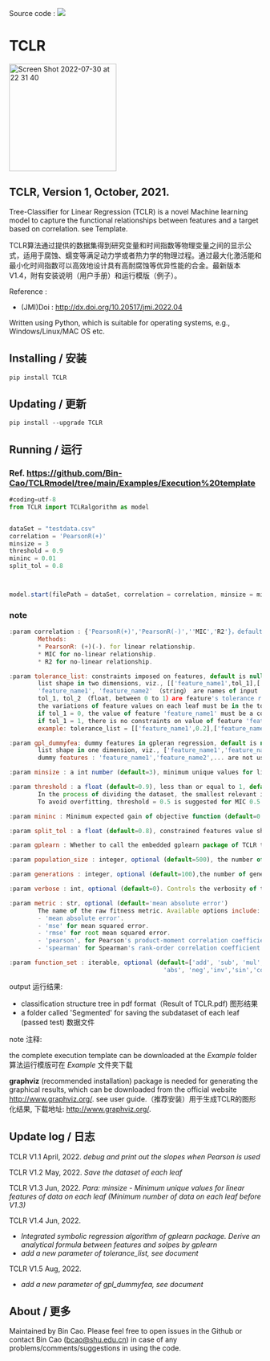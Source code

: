 
Source code : [![](https://img.shields.io/badge/PyPI-caobin-blue)](https://pypi.org/project/TCLR/)
# TCLR 

<img width="214" alt="Screen Shot 2022-07-30 at 22 31 40" src="https://user-images.githubusercontent.com/86995074/181919028-df0dfd96-46ee-44e9-a6bc-65fe10ac270e.png">




## TCLR, Version 1, October, 2021. 

Tree-Classifier for Linear Regression (TCLR) is a novel Machine learning model to capture the functional relationships between features and a target based on correlation. see Template.


TCLR算法通过提供的数据集得到研究变量和时间指数等物理变量之间的显示公式，适用于腐蚀、蠕变等满足动力学或者热力学的物理过程。通过最大化激活能和最小化时间指数可以高效地设计具有高耐腐蚀等优异性能的合金。最新版本V1.4，附有安装说明（用户手册）和运行模版（例子）。

Reference :  
+ (JMI)Doi : http://dx.doi.org/10.20517/jmi.2022.04

Written using Python, which is suitable for operating systems, e.g., Windows/Linux/MAC OS etc.

## Installing / 安装
    pip install TCLR 

## Updating / 更新
    pip install --upgrade TCLR

## Running / 运行
### Ref. https://github.com/Bin-Cao/TCLRmodel/tree/main/Examples/Execution%20template

``` javascript
#coding=utf-8
from TCLR import TCLRalgorithm as model


dataSet = "testdata.csv"
correlation = 'PearsonR(+)'
minsize = 3
threshold = 0.9
mininc = 0.01
split_tol = 0.8



model.start(filePath = dataSet, correlation = correlation, minsize = minsize, threshold = threshold,mininc = mininc ,split_tol = split_tol,)

```

### note
``` javascript
:param correlation : {'PearsonR(+)','PearsonR(-)',''MIC','R2'}，default PearsonR(+).
        Methods:
        * PearsonR: (+)(-). for linear relationship.
        * MIC for no-linear relationship.
        * R2 for no-linear relationship.

:param tolerance_list: constraints imposed on features, default is null
        list shape in two dimensions, viz., [['feature_name1',tol_1],['feature_name2',tol_2]...]
        'feature_name1', 'feature_name2' （string） are names of input features;
        tol_1, tol_2 （float, between 0 to 1）are feature's tolerance ratios;
        the variations of feature values on each leaf must be in the tolerance;
        if tol_1 = 0, the value of feature 'feature_name1' must be a constant on each leaf,
        if tol_1 = 1, there is no constraints on value of feature 'feature_name1';
        example: tolerance_list = [['feature_name1',0.2],['feature_name2',0.1]].

:param gpl_dummyfea: dummy features in gpleran regression, default is null
        list shape in one dimension, viz., ['feature_name1','feature_name2',...]
        dummy features : 'feature_name1','feature_name2',... are not used anymore in gpleran regression 

:param minsize : a int number (default=3), minimum unique values for linear features of data on each leaf.

:param threshold : a float (default=0.9), less than or equal to 1, default 0.95 for PearsonR.
        In the process of dividing the dataset, the smallest relevant index allowed in the you research.
        To avoid overfitting, threshold = 0.5 is suggested for MIC 0.5.

:param mininc : Minimum expected gain of objective function (default=0.01)

:param split_tol : a float (default=0.8), constrained features value shound be narrowed in a minmimu ratio of split_tol on split path

:param gplearn : Whether to call the embedded gplearn package of TCLR to regress formula (default=False).

:param population_size : integer, optional (default=500), the number of programs in each generation.

:param generations : integer, optional (default=100),the number of generations to evolve.

:param verbose : int, optional (default=0). Controls the verbosity of the evolution building process.

:param metric : str, optional (default='mean absolute error')
        The name of the raw fitness metric. Available options include:
        - 'mean absolute error'.
        - 'mse' for mean squared error.
        - 'rmse' for root mean squared error.
        - 'pearson', for Pearson's product-moment correlation coefficient.
        - 'spearman' for Spearman's rank-order correlation coefficient.

:param function_set : iterable, optional (default=['add', 'sub', 'mul', 'div', 'log', 'sqrt', 
                                           'abs', 'neg','inv','sin','cos','tan', 'max', 'min'])

``` 

output 运行结果: 
+ classification structure tree in pdf format（Result of TCLR.pdf) 图形结果
+ a folder called 'Segmented' for saving the subdataset of each leaf (passed test) 数据文件

note 注释: 

the complete execution template can be downloaded at the *Example* folder 算法运行模版可在 *Example* 文件夹下载

**graphviz** (recommended installation) package is needed for generating the graphical results, which can be downloaded from the official website http://www.graphviz.org/. see user guide.（推荐安装）用于生成TCLR的图形化结果, 下载地址: http://www.graphviz.org/.


## Update log / 日志
TCLR V1.1 April, 2022. 
*debug and print out the slopes when Pearson is used*

TCLR V1.2 May, 2022.
*Save the dataset of each leaf*

TCLR V1.3 Jun, 2022.
*Para: minsize - Minimum unique values for linear features of data on each leaf (Minimum number of data on each leaf before V1.3)*

TCLR V1.4 Jun, 2022.
+ *Integrated symbolic regression algorithm of gplearn package.
Derive an analytical formula between features and solpes by gplearn*
+ *add a new parameter of tolerance_list, see document*

TCLR V1.5 Aug, 2022.
+ *add a new parameter of gpl_dummyfea, see document*

## About / 更多
Maintained by Bin Cao. Please feel free to open issues in the Github or contact Bin Cao
(bcao@shu.edu.cn) in case of any problems/comments/suggestions in using the code. 

